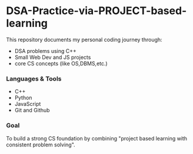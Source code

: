 # DSA-Practice-via-PROJECT-based-learning
This repository documents my personal coding journey through:
- DSA problems using C++
- Small Web Dev and JS projects
- core CS concepts (like OS,DBMS,etc.)
### Languages & Tools
- C++
- Python
- JavaScript
- Git and Github
### Goal
To build a strong CS foundation by combining "project based learning with consistent problem solving".
